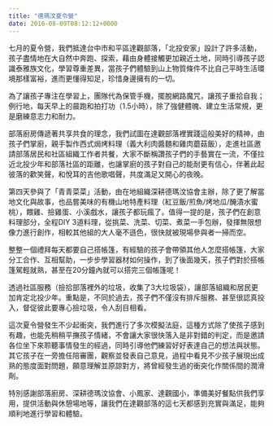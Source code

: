 ```yaml
---
title: "德瑪汶夏令營"
date: 2016-08-09T08:12:12+0000
---
```


七月的夏令營，我們抵達台中市和平區達觀部落，「北投安家」設計了許多活動，孩子盡情地在大自然中奔跑、探索，藉由身體接觸更加親近土地，同時引導孩子認識泰雅族文化，學習尊重差異，當孩子們體驗到山上物質條件不比自己平時生活環境那樣富裕，進而更懂得知足，珍惜身邊擁有的一切。

為了讓孩子專注在學習上，團隊代為保管手機，擺脫網路魔咒，讓孩子重拾自我；例行地，每天早上的晨跑和拍打功（1.5小時），除了強健體魄、建立生活常規，更是磨練意志力和耐力。

部落廚房傳遞著共享共食的理念，我們試圖在達觀部落裡實踐這般美好的精神，由孩子們掌廚，親手製作西式焗烤料理（義大利肉醬麵和雞肉蘑菇飯），走進社區邀請部落居民和社區組織工作者共餐，大家不斷稱讚孩子們的手藝實在一流，不僅拉近北投少年和部落社區的距離，也讓掌廚的孩子對自己的能耐更有信心，伴著此起彼落的歡笑聲，和悅耳的吉他歌唱聲，共度滿足又開心的夜晚。

第四天參與了「青青菜菜」活動，由在地組織深耕德瑪汶協會主辦，除了更了解當地文化與故事，也品嘗美味的有機山地特產料理（紅豆飯/煎魚/烤地瓜/醃漬水蜜桃），餵雞、撿雞蛋、小溪戲水，讓孩子都玩瘋了。值得一提的是，孩子們在創意料理部分，全程DIY 3道料理，從挑菜、洗菜、切菜、煮菜一手包辦，發揮無限想像力進行創作，相較其他組的大人毫不遜色，很快就被現場參與者一掃而空。

整整一個禮拜每天都要自己搭帳篷，有經驗的孩子會帶領其他人怎麼搭帳篷，大家分工合作、互相幫助，一步步學習器材如何操作，到了後面幾天，孩子們對於搭帳篷駕輕就熟，甚至在20分鐘內就可以搭完三個帳篷呢！

透過社區服務（撿拾部落裡外的垃圾，收集了3大垃圾袋），讓部落組織和居民更加肯定北投少年。重點是，不同於過去，孩子們不僅沒有排斥服務、甚至很認真投入，督促彼此要專心撿垃圾，令人刮目相看。

這次夏令營發生不少起衝突，我們進行了多次模擬法庭，這種方式除了使孩子感到有趣，也能先稍稍平撫孩子情緒，不會讓大家很快落入是非對錯的判定，而是邀請各位坐下來聆聽事情發生的經過，同時引導他們練習好好表達自己的想法與狀態。其它孩子在一旁擔任陪審團，觀察並發表自己意見，過程中看見不少孩子展現出成熟的態度面對問題，願意理解並原諒對方，將曾經發生過的衝突化作關係間的潤滑劑。

特別感謝部落廚房、深耕德瑪汶協會、小鳳家、達觀國小，準備美好餐點供我們享用，提供活動與休憩場地等，讓我們在達觀部落的這七天都感到充實與滿足，能夠順利地進行學習和體驗。

